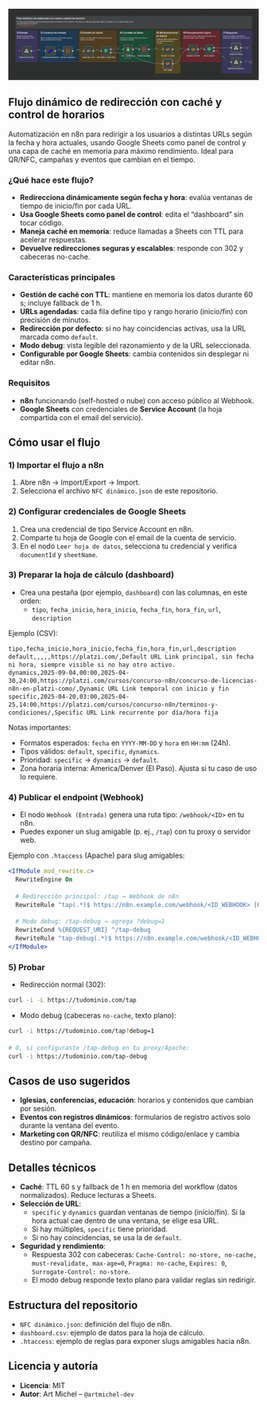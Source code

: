 ![](example.png)

## Flujo dinámico de redirección con caché y control de horarios

Automatización en n8n para redirigir a los usuarios a distintas URLs según la fecha y hora actuales, usando Google Sheets como panel de control y una capa de caché en memoria para máximo rendimiento. Ideal para QR/NFC, campañas y eventos que cambian en el tiempo.

### ¿Qué hace este flujo?
- **Redirecciona dinámicamente según fecha y hora**: evalúa ventanas de tiempo de inicio/fin por cada URL.
- **Usa Google Sheets como panel de control**: edita el “dashboard” sin tocar código.
- **Maneja caché en memoria**: reduce llamadas a Sheets con TTL para acelerar respuestas.
- **Devuelve redirecciones seguras y escalables**: responde con 302 y cabeceras no-cache.

### Características principales
- **Gestión de caché con TTL**: mantiene en memoria los datos durante 60 s; incluye fallback de 1 h.
- **URLs agendadas**: cada fila define tipo y rango horario (inicio/fin) con precisión de minutos.
- **Redirección por defecto**: si no hay coincidencias activas, usa la URL marcada como `default`.
- **Modo debug**: vista legible del razonamiento y de la URL seleccionada.
- **Configurable por Google Sheets**: cambia contenidos sin desplegar ni editar n8n.

### Requisitos
- **n8n** funcionando (self-hosted o nube) con acceso público al Webhook.
- **Google Sheets** con credenciales de **Service Account** (la hoja compartida con el email del servicio).

## Cómo usar el flujo

### 1) Importar el flujo a n8n
1. Abre n8n → Import/Export → Import.
2. Selecciona el archivo `NFC dinámico.json` de este repositorio.

### 2) Configurar credenciales de Google Sheets
1. Crea una credencial de tipo Service Account en n8n.
2. Comparte tu hoja de Google con el email de la cuenta de servicio.
3. En el nodo `Leer hoja de datos`, selecciona tu credencial y verifica `documentId` y `sheetName`.

### 3) Preparar la hoja de cálculo (dashboard)
- Crea una pestaña (por ejemplo, `dashboard`) con las columnas, en este orden:
  - `tipo`, `fecha_inicio`, `hora_inicio`, `fecha_fin`, `hora_fin`, `url`, `description`

Ejemplo (CSV):
```csv
tipo,fecha_inicio,hora_inicio,fecha_fin,hora_fin,url,description
default,,,,,https://platzi.com/,Default URL Link principal, sin fecha ni hora, siempre visible si no hay otro activo.
dynamics,2025-09-04,00:00,2025-04-30,24:00,https://platzi.com/cursos/concurso-n8n/concurso-de-licencias-n8n-en-platzi-como/,Dynamic URL Link temporal con inicio y fin
specific,2025-04-20,03:00,2025-04-25,14:00,https://platzi.com/cursos/concurso-n8n/terminos-y-condiciones/,Specific URL Link recurrente por día/hora fija
```

Notas importantes:
- Formatos esperados: `fecha` en `YYYY-MM-DD` y `hora` en `HH:mm` (24h).
- Tipos válidos: `default`, `specific`, `dynamics`.
- Prioridad: `specific` → `dynamics` → `default`.
- Zona horaria interna: America/Denver (El Paso). Ajusta si tu caso de uso lo requiere.

### 4) Publicar el endpoint (Webhook)
- El nodo `Webhook (Entrada)` genera una ruta tipo: `/webhook/<ID>` en tu n8n.
- Puedes exponer un slug amigable (p. ej., `/tap`) con tu proxy o servidor web.

Ejemplo con `.htaccess` (Apache) para slug amigables:
```apache
<IfModule mod_rewrite.c>
  RewriteEngine On

  # Redirección principal: /tap → Webhook de n8n
  RewriteRule ^tap(.*)$ https://n8n.example.com/webhook/<ID_WEBHOOK> [R=302,L]

  # Modo debug: /tap-debug → agrega ?debug=1
  RewriteCond %{REQUEST_URI} ^/tap-debug
  RewriteRule ^tap-debug(.*)$ https://n8n.example.com/webhook/<ID_WEBHOOK>?debug=1 [R=302,L]
</IfModule>
```

### 5) Probar
- Redirección normal (302):
```bash
curl -i -L https://tudominio.com/tap
```

- Modo debug (cabeceras `no-cache`, texto plano):
```bash
curl -i https://tudominio.com/tap?debug=1

# O, si configuraste /tap-debug en tu proxy/Apache:
curl -i https://tudominio.com/tap-debug
```

## Casos de uso sugeridos
- **Iglesias, conferencias, educación**: horarios y contenidos que cambian por sesión.
- **Eventos con registros dinámicos**: formularios de registro activos solo durante la ventana del evento.
- **Marketing con QR/NFC**: reutiliza el mismo código/enlace y cambia destino por campaña.

## Detalles técnicos
- **Caché**: TTL 60 s y fallback de 1 h en memoria del workflow (datos normalizados). Reduce lecturas a Sheets.
- **Selección de URL**:
  - `specific` y `dynamics` guardan ventanas de tiempo (inicio/fin). Si la hora actual cae dentro de una ventana, se elige esa URL.
  - Si hay múltiples, `specific` tiene prioridad.
  - Si no hay coincidencias, se usa la de `default`.
- **Seguridad y rendimiento**:
  - Respuesta 302 con cabeceras: `Cache-Control: no-store, no-cache, must-revalidate, max-age=0`, `Pragma: no-cache`, `Expires: 0`, `Surrogate-Control: no-store`.
  - El modo debug responde texto plano para validar reglas sin redirigir.

## Estructura del repositorio
- `NFC dinámico.json`: definición del flujo de n8n.
- `dashboard.csv`: ejemplo de datos para la hoja de cálculo.
- `.htaccess`: ejemplo de reglas para exponer slugs amigables hacia n8n.

## Licencia y autoría
- **Licencia**: MIT
- **Autor**: Art Michel – `@artmichel-dev`


